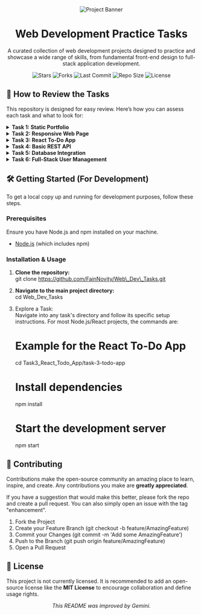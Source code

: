 <div align="center">

<!-- You can replace this with a custom banner or logo -->

<img src="https://placehold.co/800x200/1a1a1a/ffffff?text=Web+Dev+Tasks&font=montserrat" alt="Project Banner">

# **Web Development Practice Tasks**

A curated collection of web development projects designed to practice and showcase a wide range of skills, from fundamental front-end design to full-stack application development.

<!-- Dynamic Badges from Shields.io -->

<p>  
<img src="https://img.shields.io/github/stars/FainNovity/Web\_Dev\_Tasks?style=for-the-badge" alt="Stars">  
<img src="https://img.shields.io/github/forks/FainNovity/Web\_Dev\_Tasks?style=for-the-badge" alt="Forks">  
<img src="https://img.shields.io/github/last-commit/FainNovity/Web\_Dev\_Tasks?style=for-the-badge" alt="Last Commit">  
<img src="https://img.shields.io/github/repo-size/FainNovity/Web\_Dev\_Tasks?style=for-the-badge" alt="Repo Size">  
<img src="https://img.shields.io/github/license/FainNovity/Web\_Dev\_Tasks?style=for-the-badge" alt="License">  
</p>  
</div>

## **📂 How to Review the Tasks**

This repository is designed for easy review. Here’s how you can assess each task and what to look for:

<details>  
<summary><strong>Task 1: Static Portfolio</strong></summary>

* **Goal:** Demonstrate foundational HTML and CSS skills.  
* **How to Review:**  
  1. Navigate to the Task1\_Static\_Portfolio folder.  
  2. Open the index.html file directly in your web browser.  
* **✅ What to Check:**  
  * **Semantic HTML:** Inspect the source code for proper use of tags like <header>, <footer>, <nav>, <section>, and <article>.  
  * **CSS Styling:** The page should be styled with clean, well-organized CSS.  
  * **Content:** The portfolio should be populated with placeholder or sample content.

</details>

<details>  
<summary><strong>Task 2: Responsive Web Page</strong></summary>

* **Goal:** Showcase the ability to create layouts that work on all screen sizes.  
* **How to Review:**  
  1. Navigate to the Task2\_Responsive\_Web\_Page folder.  
  2. Open the index.html file in your browser.  
* **✅ What to Check:**  
  * **Fluid Layout:** Resize the browser window from wide to narrow. The layout should adapt smoothly without horizontal scrollbars.  
  * **Media Queries:** Use your browser's developer tools (F12) to toggle between different device views (e.g., mobile, tablet, desktop).  
  * **Navigation:** The navigation menu should be usable on mobile, perhaps collapsing into a "hamburger" menu.

</details>

<details>  
<summary><strong>Task 3: React To-Do App</strong></summary>

* **Goal:** Demonstrate proficiency with a modern JavaScript framework and state management.  
* **How to Review:**  
  1. Navigate to the Task3\_React\_Todo\_App/task-3-todo-app folder.  
  2. Run npm install and then npm start. The app will open in your browser.  
* **✅ What to Check:**  
  * **Component Structure:** The app should be built with reusable React components.  
  * **State Management:** Test the core functionality: adding new tasks, marking tasks as complete, and deleting tasks.  
  * **User Interface:** The UI should update instantly without page reloads.

</details>

<details>  
<summary><strong>Task 4: Basic REST API</strong></summary>

* **Goal:** Build a simple, functional backend server.  
* **How to Review:**  
  1. Navigate to the Task4\_Basic\_REST\_API folder.  
  2. Run npm install and then node index.js (or the main server file).  
  3. Use an API client like [Postman](https://www.postman.com/) or curl to test the endpoints.  
* **✅ What to Check:**  
  * **CRUD Operations:** Test the GET, POST, PUT/PATCH, and DELETE endpoints to ensure they perform the correct actions on the data.  
  * **Status Codes:** The API should return appropriate HTTP status codes (e.g., 200 OK, 201 Created, 404 Not Found).

</details>

<details>  
<summary><strong>Task 5: Database Integration</strong></summary>

* **Goal:** Connect a backend application to a persistent database.  
* **How to Review:**  
  1. Follow the setup instructions within the Task5\_Database\_Integration folder, which may include setting up a database.  
  2. Run the server and test the API endpoints as in Task 4\.  
* **✅ What to Check:**  
  * **Data Persistence:** Data created via a POST request should be retrievable with a GET request even after restarting the server.  
  * **Database Queries:** The API calls should correctly create, read, update, and delete entries in the database.

</details>

<details>  
<summary><strong>Task 6: Full-Stack User Management</strong></summary>

* **Goal:** Integrate a front-end and back-end into a cohesive full-stack application.  
* **How to Review:**  
  1. This task requires running both the front-end (likely in its own subfolder) and the back-end server simultaneously.  
  2. Follow the specific setup instructions in the Task6\_FullStack\_User\_Management directory.  
* **✅ What to Check:**  
  * **User Authentication:** Test the complete user flow: registration, login, and logout.  
  * **Protected Routes:** Ensure that certain pages or data are only accessible to logged-in users.  
  * **Profile Management:** Verify that a logged-in user can view and update their profile information.

</details>

## **🛠️ Getting Started (For Development)**

To get a local copy up and running for development purposes, follow these steps.

### **Prerequisites**

Ensure you have Node.js and npm installed on your machine.

* [Node.js](https://nodejs.org/) (which includes npm)

### **Installation & Usage**

1. **Clone the repository:**  
   git clone https://github.com/FainNovity/Web\_Dev\_Tasks.git

2. **Navigate to the main project directory:**  
   cd Web\_Dev\_Tasks

3. Explore a Task:  
   Navigate into any task's directory and follow its specific setup instructions. For most Node.js/React projects, the commands are:  
   # Example for the React To-Do App  
   cd Task3\_React\_Todo\_App/task-3-todo-app

   # Install dependencies  
   npm install

   # Start the development server  
   npm start

## **🤝 Contributing**

Contributions make the open-source community an amazing place to learn, inspire, and create. Any contributions you make are **greatly appreciated**.

If you have a suggestion that would make this better, please fork the repo and create a pull request. You can also simply open an issue with the tag "enhancement".

1. Fork the Project  
2. Create your Feature Branch (git checkout \-b feature/AmazingFeature)  
3. Commit your Changes (git commit \-m 'Add some AmazingFeature')  
4. Push to the Branch (git push origin feature/AmazingFeature)  
5. Open a Pull Request

## **📄 License**

This project is not currently licensed. It is recommended to add an open-source license like the **MIT License** to encourage collaboration and define usage rights.

<div align="center">  
<i>This README was improved by Gemini.</i>  
</div>
